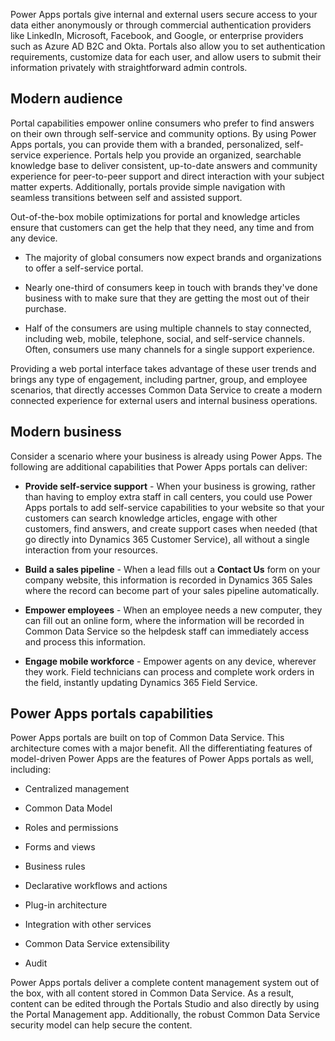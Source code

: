 Power Apps portals give internal and external users secure access to your data
either anonymously or through commercial authentication providers like LinkedIn,
Microsoft, Facebook, and Google, or enterprise providers such as Azure AD B2C
and Okta. Portals also allow you to set authentication requirements, customize
data for each user, and allow users to submit their information privately with
straightforward admin controls.

## Modern audience

Portal capabilities empower online consumers who prefer to find answers on their
own through self-service and community options. By using Power Apps portals, you
can provide them with a branded, personalized, self-service experience. Portals
help you provide an organized, searchable knowledge base to deliver consistent,
up-to-date answers and community experience for peer-to-peer support and direct
interaction with your subject matter experts. Additionally, portals provide
simple navigation with seamless transitions between self and assisted support.

Out-of-the-box mobile optimizations for portal and knowledge articles ensure
that customers can get the help that they need, any time and from any device.

-   The majority of global consumers now expect brands and organizations to
    offer a self-service portal.

-   Nearly one-third of consumers keep in touch with brands they've done
    business with to make sure that they are getting the most out of their
    purchase.

-   Half of the consumers are using multiple channels to stay connected,
    including web, mobile, telephone, social, and self-service channels. Often,
    consumers use many channels for a single support experience.

Providing a web portal interface takes advantage of these user trends and brings
any type of engagement, including partner, group, and employee scenarios, that
directly accesses Common Data Service to create a modern connected experience
for external users and internal business operations.

## Modern business

Consider a scenario where your business is already using Power Apps. The
following are additional capabilities that Power Apps portals can deliver:

-   **Provide self-service support** - When your business is growing, rather
    than having to employ extra staff in call centers, you could use Power Apps
    portals to add self-service capabilities to your website so that your
    customers can search knowledge articles, engage with other customers, find
    answers, and create support cases when needed (that go directly into
    Dynamics 365 Customer Service), all without a single interaction from your
    resources.

-   **Build a sales pipeline** - When a lead fills out a **Contact Us** form on
    your company website, this information is recorded in Dynamics 365 Sales
    where the record can become part of your sales pipeline automatically.

-   **Empower employees** - When an employee needs a new computer, they can fill
    out an online form, where the information will be recorded in Common Data
    Service so the helpdesk staff can immediately access and process this
    information.

-   **Engage mobile workforce** - Empower agents on any device, wherever they
    work. Field technicians can process and complete work orders in the field,
    instantly updating Dynamics 365 Field Service.

## Power Apps portals capabilities

Power Apps portals are built on top of Common Data Service. This architecture
comes with a major benefit. All the differentiating features of model-driven
Power Apps are the features of Power Apps portals as well, including:

-   Centralized management

-   Common Data Model

-   Roles and permissions

-   Forms and views

-   Business rules

-   Declarative workflows and actions

-   Plug-in architecture

-   Integration with other services

-   Common Data Service extensibility

-   Audit

Power Apps portals deliver a complete content management system out of the box,
with all content stored in Common Data Service. As a result, content can be
edited through the Portals Studio and also directly by using the Portal
Management app. Additionally, the robust Common Data Service security model can
help secure the content.